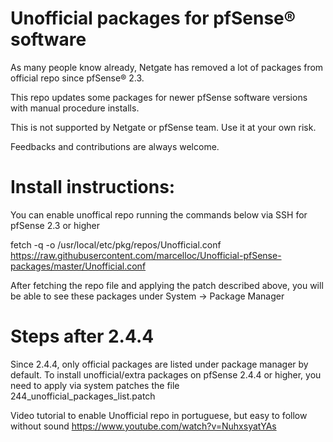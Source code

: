 # Unofficial packages for pfSense® software

As many people know already, Netgate has removed a lot of packages from official repo since pfSense® 2.3.

This repo updates some packages for newer pfSense software versions with manual procedure installs.

This is not supported by Netgate or pfSense team. Use it at your own risk.

Feedbacks and contributions are always welcome.

# Install instructions:

You can enable unoffical repo running the commands below via SSH for pfSense 2.3 or higher

fetch -q -o /usr/local/etc/pkg/repos/Unofficial.conf https://raw.githubusercontent.com/marcelloc/Unofficial-pfSense-packages/master/Unofficial.conf

After fetching the repo file and applying the patch described above, you will be able to see these packages under System -> Package Manager

# Steps after 2.4.4
Since 2.4.4, only official packages are listed under package manager by default.
To install unofficial/extra packages on pfSense 2.4.4 or higher, you need to apply via system patches the file 244_unofficial_packages_list.patch

Video tutorial to enable Unofficial repo in portuguese, but easy to follow without sound
https://www.youtube.com/watch?v=NuhxsyatYAs

